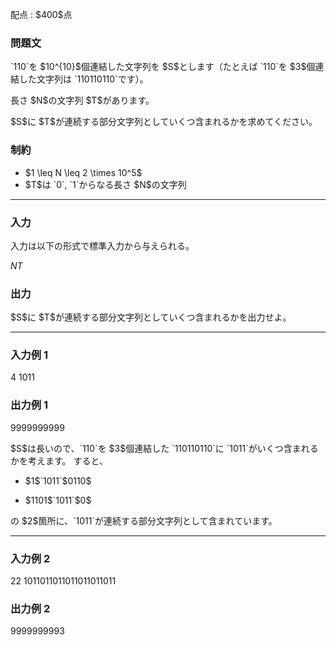 
<div>

<span>

<span>

<p>
配点 : $400$点
</p>

<div>

<section>

### **問題文**

<p>
`110`を $10^{10}$個連結した文字列を $S$とします（たとえば `110`を $3$個連結した文字列は `110110110`です）。
</p>

<p>
長さ $N$の文字列 $T$があります。
</p>

<p>
$S$に $T$が連続する部分文字列としていくつ含まれるかを求めてください。
</p>

</section>

</div>

<div>

<section>

### **制約**

<ul>

<li>
$1 \leq N \leq 2 \times 10^5$
</li>

<li>
$T$は `0`, `1`からなる長さ $N$の文字列
</li>

</ul>

</section>

</div>

---

<div>

<div>

<section>

### **入力**

<p>
入力は以下の形式で標準入力から与えられる。
</p>

<div>

$N$$T$
</div>

</section>

</div>

<div>

<section>

### **出力**

<p>
$S$に $T$が連続する部分文字列としていくつ含まれるかを出力せよ。
</p>

</section>

</div>

</div>

---

<div>

<section>

### **入力例 1**

<div>

4
1011

</div>

</section>

</div>

<div>

<section>

### **出力例 1**

<div>

9999999999

</div>

<p>
$S$は長いので、`110`を $3$個連結した `110110110`に `1011`がいくつ含まれるかを考えます。
すると、
</p>

<ul>

<li>

<p>
$1$`1011`$0110$
</p>

</li>

<li>

<p>
$1101$`1011`$0$
</p>

</li>

</ul>

<p>
の $2$箇所に、`1011`が連続する部分文字列として含まれています。
</p>

</section>

</div>

---

<div>

<section>

### **入力例 2**

<div>

22
1011011011011011011011

</div>

</section>

</div>

<div>

<section>

### **出力例 2**

<div>

9999999993

</div>

</section>

</div>

</span>

</span>

</div>
